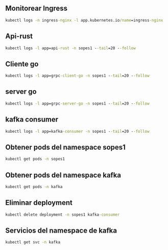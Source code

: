 ## Monitorear Ingress

```cmd
kubectl logs -n ingress-nginx -l app.kubernetes.io/name=ingress-nginx | grep "POST /input"
```

## Api-rust

```cmd
kubectl logs -l app=api-rust -n sopes1 --tail=20 --follow
```

## Cliente go

```cmd
kubectl logs -l app=grpc-client-go -n sopes1 --tail=20 --follow
```

## server go

```cmd
kubectl logs -l app=grpc-server-go -n sopes1 --tail=20 --follow
```

## kafka consumer

```cmd
kubectl logs -l app=kafka-consumer -n sopes1 --tail=20 --follow
```

## Obtener pods del namespace sopes1

```cmd
kubectl get pods -n sopes1
```

## Obtener pods del namespace kafka

```cmd
kubectl get pods -n kafka
```

## Eliminar deployment

```cmd
kubectl delete deployment -n sopes1 kafka-consumer
```

## Servicios del namespace de kafka

```cmd
kubectl get svc -n kafka
```
